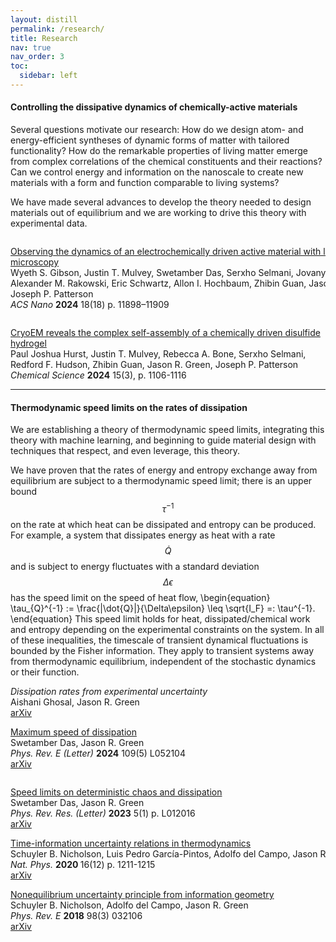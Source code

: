```yaml
---
layout: distill
permalink: /research/
title: Research
nav: true
nav_order: 3
toc:
  sidebar: left
---
```


#### Controlling the dissipative dynamics of chemically-active materials

Several questions motivate our research: How do we design atom- and energy-efficient syntheses of dynamic forms of matter with tailored functionality?
How do the remarkable properties of living matter emerge from complex correlations of the chemical constituents and their reactions?
Can we control energy and information on the nanoscale to create new materials with a form and function comparable to living systems?

We have made several advances to develop the theory needed to design materials out of equilibrium  and we are working to drive this theory with experimental data.

<div style="width: 100%; overflow: hidden;">
     <div style="width: 600px; float: left;"> 
<p class="" style="white-space:pre-wrap;"><a href="https://doi.org/10.1021/acsnano.4c01524">Observing the dynamics of an electrochemically driven active material with liquid electron microscopy</a><br>Wyeth S. Gibson, Justin T. Mulvey, Swetamber Das, Serxho Selmani, Jovany G. Merham, Alexander M. Rakowski, Eric Schwartz, Allon I. Hochbaum, Zhibin Guan, Jason R. Green, Joseph P. Patterson<br><em>ACS Nano</em> <strong>2024</strong> 18(18) p. 11898–11909
</p>
</div>
<!--<div style="margin-left: 620px;"> 
<img src="../assets/img/2024_ACSNano_Wyeth.jpeg" width="250">
</div>-->
</div>

<p><a href="https://doi.org/10.1039/D3SC05790A" target="_blank">CryoEM reveals the complex self-assembly of a chemically driven disulfide hydrogel</a><br>
Paul Joshua Hurst, Justin T. Mulvey, Rebecca A. Bone, Serxho Selmani, Redford F. Hudson, Zhibin Guan, Jason R. Green, Joseph P. Patterson<br>
<em>Chemical Science</em> <strong>2024</strong> 15(3), p. 1106-1116
</p>

---

#### Thermodynamic speed limits on the rates of dissipation

We are establishing a theory of thermodynamic speed limits, integrating this theory with machine learning, and beginning to guide material design with techniques that respect, and even leverage, this theory.

We have proven that the rates of energy and entropy exchange away from equilibrium are subject to a thermodynamic speed limit; there is an upper bound $$\tau^{-1}$$ on the rate at which heat can be dissipated and entropy can be produced. 
For example, a system that dissipates energy as heat with a rate $$\dot{Q}$$ and is subject to energy fluctuates with a standard deviation $$\Delta\epsilon$$ has the speed limit on the speed of heat flow,
\begin{equation} 
	\tau_{Q}^{-1} := \frac{|\dot{Q}|}{\Delta\epsilon} \leq \sqrt{I_F} =: \tau^{-1}.
\end{equation}
This speed limit holds for heat, dissipated/chemical work and entropy depending on the experimental constraints on the system. In all of these inequalities, the timescale of transient dynamical fluctuations is bounded by the Fisher information. 
They apply to transient systems away from thermodynamic equilibrium, independent of the stochastic dynamics or their function.

<p>
<em>Dissipation rates from experimental uncertainty</em><br>
Aishani Ghosal, Jason R. Green<br>
<a href="https://doi.org/10.48550/arXiv.2406.05333" target="_blank">arXiv</a>
</p>

<p><a href="https://journals.aps.org/pre/abstract/10.1103/PhysRevE.109.L052104">Maximum speed of dissipation</a><br>Swetamber Das, Jason R. Green<br><em>Phys. Rev. E (Letter)</em> <strong>2024</strong> 109(5) L052104<br><a href="https://arxiv.org/abs/2305.12047" target="_blank">arXiv</a></p>

<div style="width: 100%; overflow: hidden;">
     <div style="width: 600px; float: left;"> 
  <p class="" style="white-space:pre-wrap;"><a href="https://link.aps.org/doi/10.1103/PhysRevResearch.5.L012016" target="_blank">Speed limits on deterministic chaos and dissipation</a><br>Swetamber Das, Jason R. Green<br><em>Phys. Rev. Res. (Letter)</em> <strong>2023</strong> 5(1) p. L012016<strong><br></strong><a href="https://arxiv.org/abs/2110.06993" target="_blank">arXiv</a></p>

<p><a href="https://www.nature.com/articles/s41567-020-0981-y" target="_blank">Time-information uncertainty relations in thermodynamics</a><br>Schuyler B. Nicholson, Luis Pedro García-Pintos, Adolfo del Campo, Jason R. Green<br><em>Nat. Phys. </em><strong>2020 </strong>16(12) p. 1211-1215<strong><br></strong><a href="https://arxiv.org/abs/2001.05418" target="_blank">arXiv</a><br>
</p>

<p><a href="https://doi.org/10.1103/PhysRevE.98.032106" target="_blank">Nonequilibrium uncertainty principle from information geometry</a><br>Schuyler B. Nicholson, Adolfo del Campo, Jason R. Green<br><em>Phys. Rev. E</em>&nbsp;<strong>2018</strong>&nbsp;98(3) 032106<br><a href="https://arxiv.org/abs/1801.02242" target="_blank">arXiv</a>
</p>
